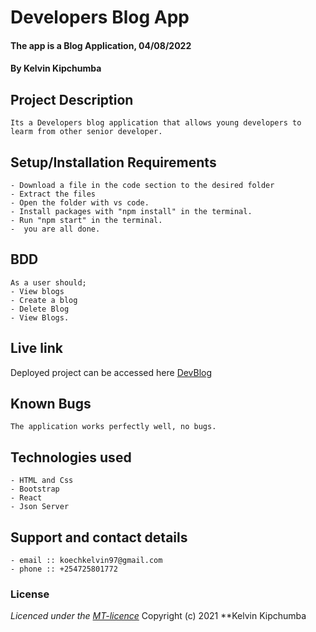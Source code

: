# Developers Blog App 
#### The app is a Blog Application, 04/08/2022
#### **By Kelvin Kipchumba**
## Project Description
    Its a Developers blog application that allows young developers to learm from other senior developer.
## Setup/Installation Requirements
    - Download a file in the code section to the desired folder
    - Extract the files
    - Open the folder with vs code.
    - Install packages with "npm install" in the terminal.
    - Run "npm start" in the terminal.
    -  you are all done.

## BDD
    As a user should;
    - View blogs
    - Create a blog
    - Delete Blog
    - View Blogs.
  
    
## Live link
Deployed project can be accessed here [DevBlog](https://devblog..com/)   

## Known Bugs
    The application works perfectly well, no bugs.

## Technologies used
    - HTML and Css
    - Bootstrap
    - React
    - Json Server

## Support and contact details
    - email :: koechkelvin97@gmail.com
    - phone :: +254725801772

### License
*Licenced under the [MT-licence](https://github.com/k-koech/Dev-Blog/blob/master/LICENSE.md)*
Copyright (c) 2021 **Kelvin Kipchumba
